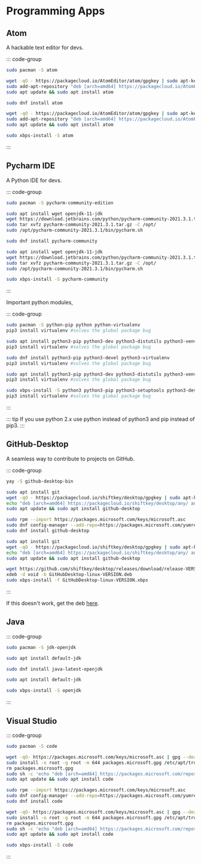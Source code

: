 # Programming Apps

## Atom

A hackable text editor for devs.

::: code-group

```sh [Arch]
sudo pacman -S atom
```

```sh [Debian]
wget -qO - https://packagecloud.io/AtomEditor/atom/gpgkey | sudo apt-key add -
sudo add-apt-repository "deb [arch=amd64] https://packagecloud.io/AtomEditor/atom/any/ any main"
sudo apt update && sudo apt install atom
```

```sh [Fedora]
sudo dnf install atom
```

```sh [Ubuntu]
wget -qO - https://packagecloud.io/AtomEditor/atom/gpgkey | sudo apt-key add -
sudo add-apt-repository "deb [arch=amd64] https://packagecloud.io/AtomEditor/atom/any/ any main"
sudo apt update && sudo apt install atom
```

```sh [Void]
sudo xbps-install -S atom
```

:::

## Pycharm IDE

A Python IDE for devs.

::: code-group

```sh [Arch]
sudo pacman -S pycharm-community-edition
```

```sh [Debian]
sudo apt install wget openjdk-11-jdk
wget https://download.jetbrains.com/python/pycharm-community-2021.3.1.tar.gz
sudo tar xvfz pycharm-community-2021.3.1.tar.gz -C /opt/
sudo /opt/pycharm-community-2021.3.1/bin/pycharm.sh
```

```sh [Fedora]
sudo dnf install pycharm-community
```

```sh [Ubuntu]
sudo apt install wget openjdk-11-jdk
wget https://download.jetbrains.com/python/pycharm-community-2021.3.1.tar.gz
sudo tar xvfz pycharm-community-2021.3.1.tar.gz -C /opt/
sudo /opt/pycharm-community-2021.3.1/bin/pycharm.sh
```

```sh [Void]
sudo xbps-install -S pycharm-community
```

:::

Important python modules,

::: code-group

```sh [Arch]
sudo pacman -S python-pip python python-virtualenv
pip3 install virtualenv #solves the global package bug
```

```sh [Debian]
sudo apt install python3-pip python3-dev python3-distutils python3-venv
pip3 install virtualenv #solves the global package bug
```

```sh [Fedora]
sudo dnf install python3-pip python3-devel python3-virtualenv
pip3 install virtualenv #solves the global package bug
```

```sh [Ubuntu]
sudo apt install python3-pip python3-dev python3-distutils python3-venv
pip3 install virtualenv #solves the global package bug
```

```sh [Void]
sudo xbps-install -S python3 python3-pip python3-setuptools python3-dev python3-virtualenv
pip3 install virtualenv #solves the global package bug
```

:::

::: tip
If you use python 2.x use python instead of python3 and pip instead of pip3.
:::

## GitHub-Desktop

A seamless way to contribute to projects on GitHub.

::: code-group

```sh [Arch]
yay -S github-desktop-bin
```

```sh [Debian]
sudo apt install git
wget -qO - https://packagecloud.io/shiftkey/desktop/gpgkey | sudo apt-key add -
echo "deb [arch=amd64] https://packagecloud.io/shiftkey/desktop/any/ any main" | sudo tee /etc/apt/sources.list.d/packagecloud-shiftky-desktop.list
sudo apt update && sudo apt install github-desktop
```

```sh [Fedora]
sudo rpm --import https://packages.microsoft.com/keys/microsoft.asc
sudo dnf config-manager --add-repo=https://packages.microsoft.com/yumrepos/vscode
sudo dnf install github-desktop
```

```sh [Ubuntu]
sudo apt install git
wget -qO - https://packagecloud.io/shiftkey/desktop/gpgkey | sudo apt-key add -
echo "deb [arch=amd64] https://packagecloud.io/shiftkey/desktop/any/ any main" | sudo tee /etc/apt/sources.list.d/packagecloud-shiftky-desktop.list
sudo apt update && sudo apt install github-desktop
```

```sh [Void]
wget https://github.com/shiftkey/desktop/releases/download/release-VERSION/GitHubDesktop-linux-VERSION.deb
xdeb -d void -b GitHubDesktop-linux-VERSION.deb
sudo xbps-install -f GitHubDesktop-linux-VERSION.xbps
```

:::

If this doesn't work, get the deb [here](https://github.com/shiftkey/desktop/releases).

## Java

::: code-group

```sh [Arch]
sudo pacman -S jdk-openjdk
```

```sh [Debian]
sudo apt install default-jdk
```

```sh [Fedora]
sudo dnf install java-latest-openjdk
```

```sh [Ubuntu]
sudo apt install default-jdk
```

```sh [Void]
sudo xbps-install -S openjdk
```

:::

## Visual Studio

::: code-group

```sh [Arch]
sudo pacman -S code
```

```sh [Debian]
wget -qO- https://packages.microsoft.com/keys/microsoft.asc | gpg --dearmor > packages.microsoft.gpg
sudo install -o root -g root -m 644 packages.microsoft.gpg /etc/apt/trusted.gpg.d/
rm packages.microsoft.gpg
sudo sh -c 'echo "deb [arch=amd64] https://packages.microsoft.com/repos/vscode stable main" > /etc/apt/sources.list.d/vscode.list'
sudo apt update && sudo apt install code
```

```sh [Fedora]
sudo rpm --import https://packages.microsoft.com/keys/microsoft.asc
sudo dnf config-manager --add-repo=https://packages.microsoft.com/yumrepos/vscode
sudo dnf install code
```

```sh [Ubuntu]
wget -qO- https://packages.microsoft.com/keys/microsoft.asc | gpg --dearmor > packages.microsoft.gpg
sudo install -o root -g root -m 644 packages.microsoft.gpg /etc/apt/trusted.gpg.d/
rm packages.microsoft.gpg
sudo sh -c 'echo "deb [arch=amd64] https://packages.microsoft.com/repos/vscode stable main" > /etc/apt/sources.list.d/vscode.list'
sudo apt update && sudo apt install code
```

```sh [Void]
sudo xbps-install -S code
```

:::
